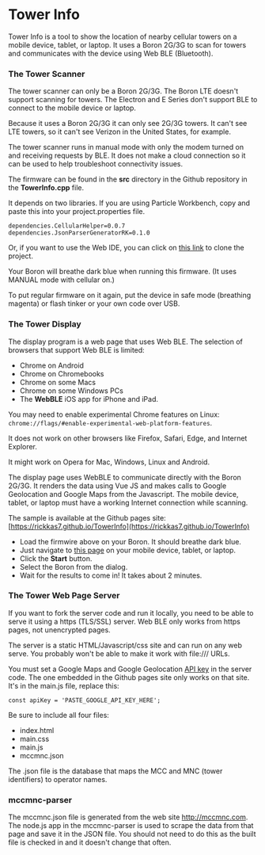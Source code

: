 # Tower Info

Tower Info is a tool to show the location of nearby cellular towers on a mobile device, tablet, or laptop. It uses a Boron 2G/3G to scan for towers and communicates with the device using Web BLE (Bluetooth).

### The Tower Scanner

The tower scanner can only be a Boron 2G/3G. The Boron LTE doesn't support scanning for towers. The Electron and E Series don't support BLE to connect to the mobile device or laptop.

Because it uses a Boron 2G/3G it can only see 2G/3G towers. It can't see LTE towers, so it can't see Verizon in the United States, for example.

The tower scanner runs in manual mode with only the modem turned on and receiving requests by BLE. It does not make a cloud connection so it can be used to help troubleshoot connectivity issues.

The firmware can be found in the **src** directory in the Github repository in the **TowerInfo.cpp** file. 

It depends on two libraries. If you are using Particle Workbench, copy and paste this into your project.properties file.

```
dependencies.CellularHelper=0.0.7
dependencies.JsonParserGeneratorRK=0.1.0
```

Or, if you want to use the Web IDE, you can click on [this link](https://go.particle.io/shared_apps/5d94ce535cdabc0023dd6f58) to clone the project.

Your Boron will breathe dark blue when running this firmware. (It uses MANUAL mode with cellular on.)

To put regular firmware on it again, put the device in safe mode (breathing magenta) or flash tinker or your own code over USB.

### The Tower Display

The display program is a web page that uses Web BLE. The selection of browsers that support Web BLE is limited:

- Chrome on Android
- Chrome on Chromebooks
- Chrome on some Macs
- Chrome on some Windows PCs
- The **WebBLE** iOS app for iPhone and iPad.

You may need to enable experimental Chrome features on Linux: `chrome://flags/#enable-experimental-web-platform-features`.

It does not work on other browsers like Firefox, Safari, Edge, and Internet Explorer. 

It might work on Opera for Mac, Windows, Linux and Android. 

The display page uses WebBLE to communicate directly with the Boron 2G/3G. It renders the data using Vue JS and makes calls to Google Geolocation and Google Maps from the Javascript. The mobile device, tablet, or laptop must have a working Internet connection while scanning.

The sample is available at the Github pages site: [https://rickkas7.github.io/TowerInfo](https://rickkas7.github.io/TowerInfo)

- Load the firmwire above on your Boron. It should breathe dark blue.
- Just navigate to [this page](https://rickkas7.github.io/TowerInfo) on your mobile device, tablet, or laptop.
- Click the **Start** button.
- Select the Boron from the dialog.
- Wait for the results to come in! It takes about 2 minutes.

### The Tower Web Page Server

If you want to fork the server code and run it locally, you need to be able to serve it using a https (TLS/SSL) server. Web BLE only works from https pages, not unencrypted pages.

The server is a static HTML/Javascript/css site and can run on any web serve. You probably won't be able to make it work with file:/// URLs.

You must set a Google Maps and Google Geolocation [API key](https://developers.google.com/maps/documentation/javascript/get-api-key) in the server code. The one embedded in the Github pages site only works on that site. It's in the main.js file, replace this:

```
const apiKey = 'PASTE_GOOGLE_API_KEY_HERE';
```

Be sure to include all four files:

- index.html 
- main.css
- main.js
- mccmnc.json

The .json file is the database that maps the MCC and MNC (tower identifiers) to operator names.

### mccmnc-parser

The mccmnc.json file is generated from the web site http://mccmnc.com. The node.js app in the mccmnc-parser is used to scrape the data from that page and save it in the JSON file. You should not need to do this as the built file is checked in and it doesn't change that often.
 